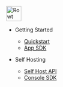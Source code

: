 <p align="left" style="marginLeft:16px">
<a href="/" target="_self"><img src="../_media/rowtLogo.svg" width="40" alt="Rowt Logo" /></a>
</p>

* Getting Started
    * [Quickstart](/get-started/)
    * [App SDK](/app-sdk/)

* Self Hosting
    * [Self Host API](/self-host/)
    * [Console SDK](/console-sdk/)
